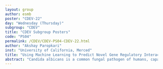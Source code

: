 ```yaml
---
layout: group
author: esmb
poster: "CDEV-22"
day: "Wednesday (Thursday)"
subgroup: "CDEV"
title: "CDEV Subgroup Posters"
code: "PS04"
permalink: /CDEV/CDEV-PS04-CDEV-22.html
author: "Akshay Paropkari"
inst: "University of California, Merced"
title: "Using Machine Learning to Predict Novel Gene Regulatory Interactions During Candida albicans Biofilm Development"
abstract: "Candida albicans is a common fungal pathogen of humans, capable of forming biofilms which are surface-adhered fungal cells within an extracellular matrix. C. albicans biofilms are attributed for over 50% hospital acquired infections. Previously, our lab identified six core transcription factors (TFs) required for the formation of mature biofilms in C. albicans. In this study, we utilize previously published data sets to identify the transcriptional network controlling C. albicans biofilm formation. We implemented a support vector machine classifier to identify novel TF binding sites by utilizing binding site 3D DNA shape and motif features. For each of the six TFs, novel TF-gene interactions were observed. Finally, active and inactive TF-gene interactions were identified by integrating novel TF-gene interactions with time-series gene expression data. This work, using interdisciplinary approaches, provides insights into potential molecular targets for therapeutic applications."
---
```

